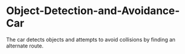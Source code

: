 # Object-Detection-and-Avoidance-Car
The car detects objects and attempts to avoid collisions by finding an alternate route.
